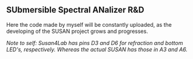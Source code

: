 ## SUbmersible Spectral ANalizer R&D
Here the code made by myself will be constantly uploaded, as the developing of the SUSAN project grows and progresses.

_Note to self: Susan4Lab has pins D3 and D6 for refraction and bottom LED's, respectively. Whereas the actual SUSAN has those in A3 and A6._